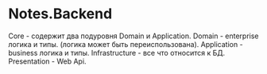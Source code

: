 # Notes.Backend
Core - содержит два подуровня Domain и Application.
Domain - enterprise логика и типы. (логика может быть переиспользована).
Application - business логика и типы.
Infrastructure - все что относится к БД.
Presentation - Web Api.
